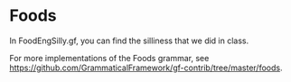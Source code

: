 # Foods

In FoodEngSilly.gf, you can find the silliness that we did in class.

For more implementations of the Foods grammar, see https://github.com/GrammaticalFramework/gf-contrib/tree/master/foods.

